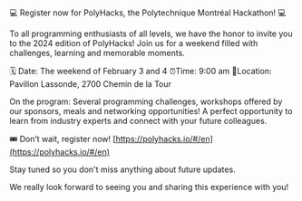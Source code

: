 💻 Register now for PolyHacks, the Polytechnique Montréal Hackathon! 💻

To all programming enthusiasts of all levels, we have the honor to invite you to the 2024 edition of PolyHacks! Join us for a weekend filled with challenges, learning and memorable moments.

🗓️ Date: The weekend of February 3 and 4
⏰Time: 9:00 am
📍Location: Pavillon Lassonde, 2700 Chemin de la Tour

On the program: Several programming challenges, workshops offered by our sponsors, meals and networking opportunities! A perfect opportunity to learn from industry experts and connect with your future colleagues.

🎟️ Don’t wait, register now! [https://polyhacks.io/#/en](https://polyhacks.io/#/en)

Stay tuned so you don't miss anything about future updates.

We really look forward to seeing you and sharing this experience with you!
